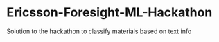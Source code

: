 # Ericsson-Foresight-ML-Hackathon
Solution to the hackathon to classify materials based on text info
